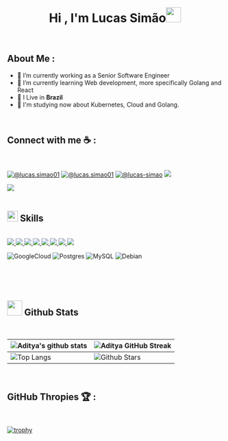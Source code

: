
<h1 align="center"><b>Hi , I'm Lucas Simão</b><img src="https://media.giphy.com/media/hvRJCLFzcasrR4ia7z/giphy.gif" width="35"></h1>

<br>

## About Me :
- 🔭 I’m currently working as a Senior Software Engineer
- 🌱 I’m currently learning Web development, more specifically Golang and React
- 🏡 I Live in **Brazil**
- 🧠 I'm studying now about Kubernetes, Cloud and Golang.


<br>

## Connect with me ☕ :

<br>

[![@lucas.simao01](https://img.icons8.com/fluency/48/000000/instagram-new.png "@lucas.simao01")](https://www.instagram.com/lucas.simao01/)
[![@lucas.simao01](https://img.icons8.com/fluency/48/000000/facebook.png "@lucas.simao01")](https://www.facebook.com/lucas.simao01) 
[![@lucas-simao](https://img.icons8.com/fluency/48/000000/linkedin.png "@lucas-simao")](https://www.linkedin.com/in/lucas-simao/) 
<a href="mailto:lucas.simao01@gmail.com">
  <img src="https://img.icons8.com/fluency/48/000000/gmail.png"/>
</a>

<img src="https://user-images.githubusercontent.com/73097560/115834477-dbab4500-a447-11eb-908a-139a6edaec5c.gif"><br><br>

## <img src="https://media2.giphy.com/media/QssGEmpkyEOhBCb7e1/giphy.gif?cid=ecf05e47a0n3gi1bfqntqmob8g9aid1oyj2wr3ds3mg700bl&rid=giphy.gif" width ="25"><b> Skills</b>
<br>

 <a href="https://github.com/lucas-simao/api-tasks" target="_blank" rel="noopener noreferrer">
<img src="https://img.shields.io/badge/Go-00ADD8?style=for-the-badge&logo=go&logoColor=white" />
<a />

<a href="https://github.com/lucas-simao/react-redux-toolkit" target="_blank" rel="noopener noreferrer">
<img src="https://img.shields.io/badge/JavaScript-F7DF1E?style=for-the-badge&logo=javascript&logoColor=black" />
<a />

<a href="https://github.com/lucas-simao/react-typescript" target="_blank" rel="noopener noreferrer">
<img src="https://img.shields.io/badge/TypeScript-007ACC?style=for-the-badge&logo=typescript&logoColor=white" />
<a />

<a href="https://github.com/lucas-simao/vue-basic" target="_blank" rel="noopener noreferrer">
<img src="https://img.shields.io/badge/Vue.js-35495E?style=for-the-badge&logo=vue.js&logoColor=4FC08D" />
<a />

<a href="https://github.com/lucas-simao/react-typescript" target="_blank" rel="noopener noreferrer">
<img src="https://img.shields.io/badge/React-20232A?style=for-the-badge&logo=react&logoColor=61DAFB" />
<a />

<a href="https://github.com/lucas-simao/react-typescript" target="_blank" rel="noopener noreferrer">
<img src="https://img.shields.io/badge/CSS3-1572B6?style=for-the-badge&logo=css3&logoColor=white" />
<a />

<a href="https://github.com/lucas-simao/react-typescript" target="_blank" rel="noopener noreferrer">
<img src="https://img.shields.io/badge/HTML5-E34F26?style=for-the-badge&logo=html5&logoColor=white" />
<a />

<a href="https://github.com/lucas-simao/docker-squid-proxy" target="_blank" rel="noopener noreferrer">
<img
  src="https://img.shields.io/badge/docker-%230db7ed.svg?style=for-the-badge&logo=docker&logoColor=white" />
<a />

![GoogleCloud](https://img.shields.io/badge/GoogleCloud-%234285F4.svg?style=for-the-badge&logo=google-cloud&logoColor=white) ![Postgres](https://img.shields.io/badge/postgres-%23316192.svg?style=for-the-badge&logo=postgresql&logoColor=white) ![MySQL](https://img.shields.io/badge/mysql-%2300f.svg?style=for-the-badge&logo=mysql&logoColor=white) ![Debian](https://img.shields.io/badge/Debian-D70A53?style=for-the-badge&logo=debian&logoColor=white)

  
<br>
<br>
<br>
  
## <img src="https://media.giphy.com/media/iY8CRBdQXODJSCERIr/giphy.gif" width="35"><b> Github Stats </b>

<br>
  
| ![Aditya's github stats](https://github-readme-stats.vercel.app/api?username=lucas-simao&show_icons=true&theme=algolia) | ![Aditya GitHub Streak](https://github-readme-streak-stats.herokuapp.com/?user=lucas-simao&theme=algolia) |
| --- | --- |
| ![Top Langs](https://github-readme-stats.vercel.app/api/top-langs/?username=lucas-simao&theme=algolia) | ![Github Stars](https://github-readme-stats.vercel.app/api?username=lucas-simao&show_icons=true&locale=en&count_private=true&hide_rank=true&custom_title=My%20GitHub%20Stats&disable_animations=true&theme=algolia) |

<br>

## GitHub Thropies 🏆 :

<br>

[![trophy](https://github-profile-trophy.vercel.app/?username=lucas-simao)](https://github.com/AnushkaWijegoonawardana97/github-profile-trophy)

